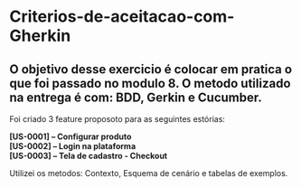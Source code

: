 # Criterios-de-aceitacao-com-Gherkin

## O objetivo desse exercicio é colocar em pratica o que foi passado no modulo 8. O metodo utilizado na entrega é com: BDD, Gerkin e Cucumber.
Foi criado  3 feature proposoto para as seguintes estórias:

**[US-0001] – Configurar produto   
[US-0002] – Login na plataforma  
[US-0003] – Tela de cadastro - Checkout**

 Utilizei os metodos: Contexto, Esquema de cenário e tabelas de exemplos.
